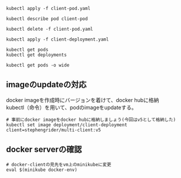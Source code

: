 ```
kubectl apply -f client-pod.yaml

kubectl describe pod client-pod

kubectl delete -f client-pod.yaml

kubectl apply -f client-deployment.yaml

kubectl get pods
kubectl get deployments

kubectl get pods -o wide
```

## imageのupdateの対応
docker imageを作成時にバージョンを着けて、docker hubに格納  
kubectl（命令）を用いて、podのimageをupdateする。  

```
# 事前にdocker imageをdocker hubに格納しましょう(今回はv5として格納した)
kubectl set image deployment/client-deployment client=stephengrider/multi-client:v5
```

## docker serverの確認
```
# docker-clientの見先をvm上のminikubeに変更
eval $(minikube docker-env)

```